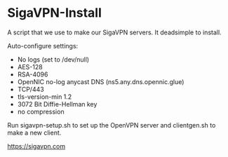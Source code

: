 # SigaVPN-Install
A script that we use to make our SigaVPN servers. It deadsimple to install.

Auto-configure settings:

- No logs (set to /dev/null)
- AES-128
- RSA-4096
- OpenNIC no-log anycast DNS (ns5.any.dns.opennic.glue)
- TCP/443
- tls-version-min 1.2
- 3072 Bit Diffie-Hellman key
- no compression

Run sigavpn-setup.sh to set up the OpenVPN server and clientgen.sh to make a new client.


https://sigavpn.com
